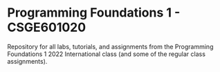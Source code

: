 # Programming Foundations 1 - CSGE601020

Repository for all labs, tutorials, and assignments from the Programming Foundations 1 2022 International class (and some of the regular class assignments).
